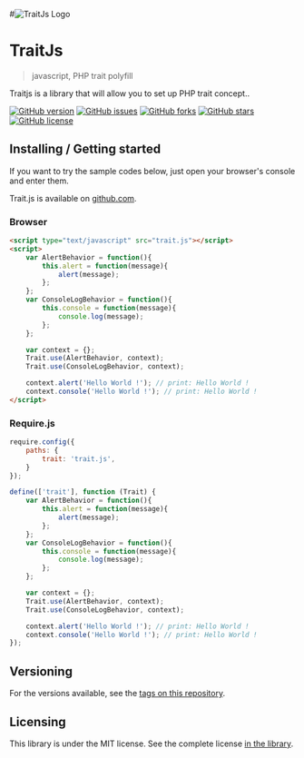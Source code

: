 #![TraitJs Logo](./images/logo.png)

# TraitJs
> javascript, PHP trait polyfill

Traitjs is a library that will allow you to set up PHP trait concept..

[![GitHub version](https://badge.fury.io/gh/CedrickOka%2Ftraitjs.svg)](https://badge.fury.io/gh/CedrickOka%2Ftraitjs)
[![GitHub issues](https://img.shields.io/github/issues/CedrickOka/traitjs.svg)](https://img.shields.io/github/issues/CedrickOka/traitjs.svg)
[![GitHub forks](https://img.shields.io/github/forks/CedrickOka/traitjs.svg)](https://img.shields.io/github/forks/CedrickOka/traitjs.svg)
[![GitHub stars](https://img.shields.io/github/stars/CedrickOka/traitjs.svg)](https://github.com/CedrickOka/traitjs/stargazers)
[![GitHub license](https://img.shields.io/github/license/CedrickOka/traitjs.svg)](https://github.com/CedrickOka/traitjs/blob/master/LICENSE)

## Installing / Getting started

If you want to try the sample codes below, just open your browser's console and enter them.

Trait.js is available on [github.com](https://github.com/CedrickOka/traitjs).

### Browser

```html
<script type="text/javascript" src="trait.js"></script>
<script>
    var AlertBehavior = function(){
        this.alert = function(message){
            alert(message);
        };
    };
    var ConsoleLogBehavior = function(){
        this.console = function(message){
            console.log(message);
        };
    };

    var context = {};
    Trait.use(AlertBehavior, context);
    Trait.use(ConsoleLogBehavior, context);

    context.alert('Hello World !'); // print: Hello World !
    context.console('Hello World !'); // print: Hello World !
</script>
```

### Require.js

```javascript
require.config({
	paths: {
		trait: 'trait.js',
	}
});

define(['trait'], function (Trait) {
    var AlertBehavior = function(){
        this.alert = function(message){
            alert(message);
        };
    };
    var ConsoleLogBehavior = function(){
        this.console = function(message){
            console.log(message);
        };
    };

    var context = {};
    Trait.use(AlertBehavior, context);
    Trait.use(ConsoleLogBehavior, context);

    context.alert('Hello World !'); // print: Hello World !
    context.console('Hello World !'); // print: Hello World !
});
```

## Versioning

For the versions available, see the [tags on this repository](/tags).

## Licensing

This library is under the MIT license. See the complete license [in the library](LICENSE).
